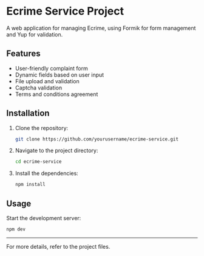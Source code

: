 # Ecrime Service Project

A web application for managing Ecrime, using Formik for form management and Yup for validation.

## Features

- User-friendly complaint form
- Dynamic fields based on user input
- File upload and validation
- Captcha validation
- Terms and conditions agreement

## Installation

1. Clone the repository:

   ```bash
   git clone https://github.com/yourusername/ecrime-service.git
   ```

2. Navigate to the project directory:

   ```bash
   cd ecrime-service
   ```

3. Install the dependencies:

   ```bash
   npm install
   ```

## Usage

Start the development server:

```bash
npm dev
```
---

For more details, refer to the project files.
